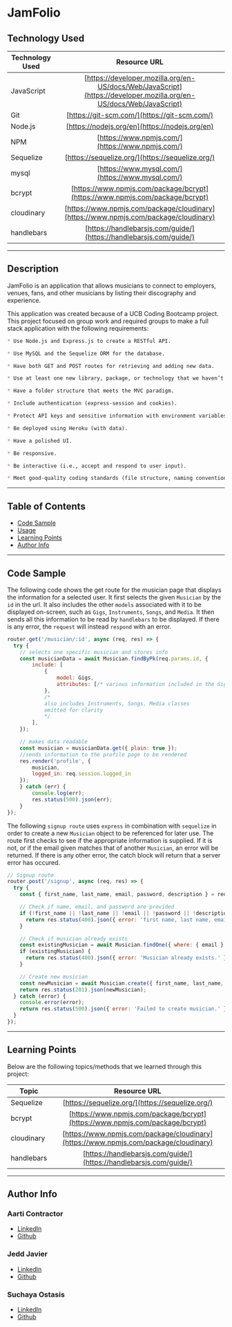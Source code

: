 # JamFolio

## Technology Used 

| Technology Used         | Resource URL           | 
| ------------- |:-------------:| 
| JavaScript | [https://developer.mozilla.org/en-US/docs/Web/JavaScript](https://developer.mozilla.org/en-US/docs/Web/JavaScript)|   
| Git | [https://git-scm.com/](https://git-scm.com/) |
| Node.js | [https://nodejs.org/en](https://nodejs.org/en) |
| NPM | [https://www.npmjs.com/](https://www.npmjs.com/) |
| Sequelize | [https://sequelize.org/](https://sequelize.org/) |
| mysql | [https://www.mysql.com/](https://www.mysql.com/) |
| bcrypt | [https://www.npmjs.com/package/bcrypt](https://www.npmjs.com/package/bcrypt) |
| cloudinary | [https://www.npmjs.com/package/cloudinary](https://www.npmjs.com/package/cloudinary) |
| handlebars | [https://handlebarsjs.com/guide/](https://handlebarsjs.com/guide/) |

<hr>

## Description 

 JamFolio is an application that allows musicians to connect to employers, venues, fans, and other musicians by listing their discography and experience.

 This application was created because of a UCB Coding Bootcamp project. This project focused on group work and required groups to make a full stack application with the following requirements:

```md
* Use Node.js and Express.js to create a RESTful API.

* Use MySQL and the Sequelize ORM for the database.

* Have both GET and POST routes for retrieving and adding new data.

* Use at least one new library, package, or technology that we haven’t discussed.

* Have a folder structure that meets the MVC paradigm.

* Include authentication (express-session and cookies).

* Protect API keys and sensitive information with environment variables.

* Be deployed using Heroku (with data).

* Have a polished UI.

* Be responsive.

* Be interactive (i.e., accept and respond to user input).

* Meet good-quality coding standards (file structure, naming conventions, follows best practices for class/id naming conventions, indentation, quality comments, etc.).
```

<hr>

## Table of Contents

* [Code Sample](#code-sample)
* [Usage](#usage)
* [Learning Points](#learning-points)
* [Author Info](#author-info)

<hr>

## Code Sample

The following code shows the get route for the musician page that displays the information for a selected user. It first selects the given `Musician` by the `id` in the url. It also includes the other `models` associated with it to be displayed on-screen, such as `Gigs`, `Instruments`, `Songs`, and `Media`. It then sends all this information to be read by `handlebars` to be displayed. If there is any error, the `request` will instead `respond` with an error. 

```js
router.get('/musician/:id', async (req, res) => {
  try {
    // selects one specific musician and stores info
    const musicianData = await Musician.findByPk(req.params.id, {
        include: [
            {
                model: Gigs,
                attributes: [/* various information included in the Gigs class */],
            },
            /* 
            also includes Instruments, Songs, Media classes
            omitted for clarity
            */
        ],
    });

    // makes data readable
    const musician = musicianData.get({ plain: true });
    //sends information to the profile page to be rendered
    res.render('profile', { 
        musician,
        logged_in: req.session.logged_in 
    });
    } catch (err) {
        console.log(err);
        res.status(500).json(err);
    }
});
```

The following `signup route` uses `express` in combination with `sequelize` in order to create a new `Musician` object to be referenced for later use. The route first checks to see if the appropriate information is supplied. If it is not, or if the email given matches that of another `Musician`, an error will be returned. If there is any other error, the catch block will return that a server error has occured. 

```js
// Signup route
router.post('/signup', async (req, res) => {
  try {
    const { first_name, last_name, email, password, description } = req.body;

    // Check if name, email, and password are provided
    if (!first_name || !last_name || !email || !password || !description) {
      return res.status(400).json({ error: 'first name, last name, email, password and description are required.' });
    }

    // Check if musician already exists
    const existingMusician = await Musician.findOne({ where: { email } });
    if (existingMusician) {
      return res.status(400).json({ error: 'Musician already exists.' });
    }

    // Create new musician
    const newMusician = await Musician.create({ first_name, last_name, email, password, description });
    return res.status(201).json(newMusician);
  } catch (error) {
    console.error(error);
    return res.status(500).json({ error: 'Failed to create musician.' });
  }
});
```

<hr>

## Learning Points 

Below are the following topics/methods that we learned through this project:

| Topic         | Resource URL           | 
| ------------- |:-------------:| 
| Sequelize | [https://sequelize.org/](https://sequelize.org/) |
| bcrypt | [https://www.npmjs.com/package/bcrypt](https://www.npmjs.com/package/bcrypt) |
| cloudinary | [https://www.npmjs.com/package/cloudinary](https://www.npmjs.com/package/cloudinary) |
| handlebars | [https://handlebarsjs.com/guide/](https://handlebarsjs.com/guide/) |

<hr>

## Author Info


### Aarti Contractor

* [LinkedIn](https://www.linkedin.com/in/aarti-contractor/)
* [Github](github.com/aarticontractor)

### Jedd Javier

* [LinkedIn](https://www.linkedin.com/in/jedd-javier-4b323426b/)
* [Github](github.com/jeppjeppjepp0)

### Suchaya Ostasis

* [LinkedIn](https://www.linkedin.com/in/suchaya-osatis-0b81a378)
* [Github](github.com/osuchaya)

